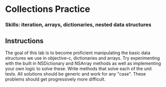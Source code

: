 

# Collections Practice

### Skills: iteration, arrays, dictionaries, nested data structures

## Instructions

The goal of this lab is to become proficient manipulating the basic data structures we use in objective-c, dictionaries and arrays.  Try experimenting with the built in NSDictionary and NSArray methods as well as implementing your own logic to solve these.  Write methods that solve each of the unit tests. All solutions should be generic and work for any "case".
These problems should get progressively more difficult.
